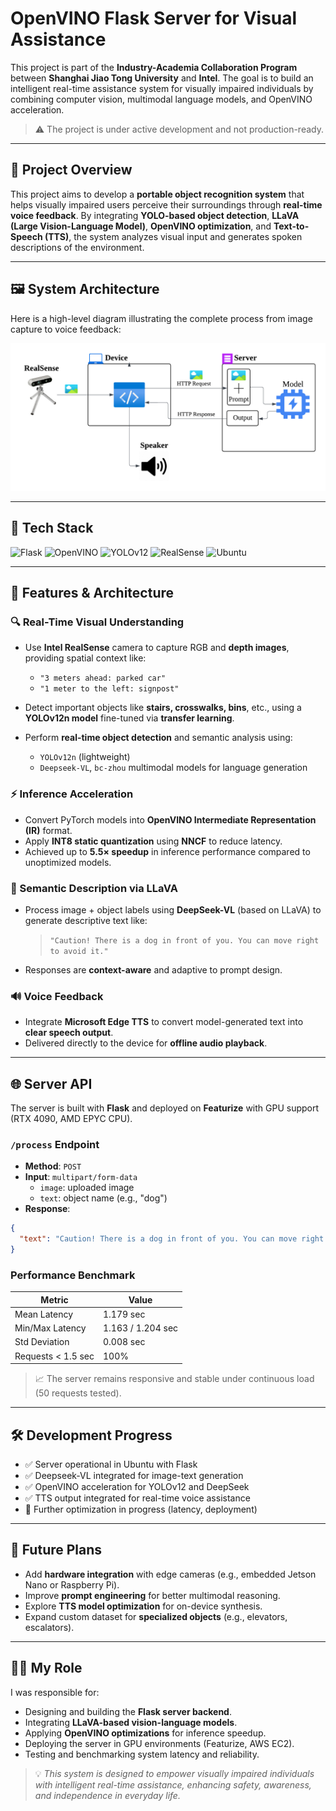# OpenVINO Flask Server for Visual Assistance

This project is part of the **Industry-Academia Collaboration Program** between **Shanghai Jiao Tong University** and **Intel**. The goal is to build an intelligent real-time assistance system for visually impaired individuals by combining computer vision, multimodal language models, and OpenVINO acceleration.

> ⚠️ The project is under active development and not production-ready.

---

## 📌 Project Overview

This project aims to develop a **portable object recognition system** that helps visually impaired users perceive their surroundings through **real-time voice feedback**. By integrating **YOLO-based object detection**, **LLaVA (Large Vision-Language Model)**, **OpenVINO optimization**, and **Text-to-Speech (TTS)**, the system analyzes visual input and generates spoken descriptions of the environment.

---

## 🖼️ System Architecture

Here is a high-level diagram illustrating the complete process from image capture to voice feedback:

![System Architecture](assets/system-architecture.png)

---

## 🧠 Tech Stack

![Flask](https://img.shields.io/badge/Flask-000000?style=for-the-badge&logo=flask&logoColor=white)
![OpenVINO](https://img.shields.io/badge/OpenVINO-FF6600?style=for-the-badge&logo=intel&logoColor=white)
![YOLOv12](https://img.shields.io/badge/YOLOv12-FF4444?style=for-the-badge)
![RealSense](https://img.shields.io/badge/Intel%20RealSense-0071C5?style=for-the-badge)
![Ubuntu](https://img.shields.io/badge/Ubuntu-E95420?style=for-the-badge&logo=ubuntu&logoColor=white)

---

## 🚀 Features & Architecture

### 🔍 Real-Time Visual Understanding

- Use **Intel RealSense** camera to capture RGB and **depth images**, providing spatial context like:

  - `"3 meters ahead: parked car"`
  - `"1 meter to the left: signpost"`

- Detect important objects like **stairs, crosswalks, bins**, etc., using a **YOLOv12n model** fine-tuned via **transfer learning**.

- Perform **real-time object detection** and semantic analysis using:
  - `YOLOv12n` (lightweight)
  - `Deepseek-VL`, `bc-zhou` multimodal models for language generation

### ⚡ Inference Acceleration

- Convert PyTorch models into **OpenVINO Intermediate Representation (IR)** format.
- Apply **INT8 static quantization** using **NNCF** to reduce latency.
- Achieved up to **5.5× speedup** in inference performance compared to unoptimized models.

### 🧠 Semantic Description via LLaVA

- Process image + object labels using **DeepSeek-VL** (based on LLaVA) to generate descriptive text like:

  > `"Caution! There is a dog in front of you. You can move right to avoid it."`

- Responses are **context-aware** and adaptive to prompt design.

### 🔊 Voice Feedback

- Integrate **Microsoft Edge TTS** to convert model-generated text into **clear speech output**.
- Delivered directly to the device for **offline audio playback**.

---

## 🌐 Server API

The server is built with **Flask** and deployed on **Featurize** with GPU support (RTX 4090, AMD EPYC CPU).

### `/process` Endpoint

- **Method**: `POST`
- **Input**: `multipart/form-data`
  - `image`: uploaded image
  - `text`: object name (e.g., "dog")
- **Response**:

```json
{
  "text": "Caution! There is a dog in front of you. You can move right to avoid it."
}
```

### Performance Benchmark

| Metric             | Value             |
| ------------------ | ----------------- |
| Mean Latency       | 1.179 sec         |
| Min/Max Latency    | 1.163 / 1.204 sec |
| Std Deviation      | 0.008 sec         |
| Requests < 1.5 sec | 100%              |

> 📈 The server remains responsive and stable under continuous load (50 requests tested).

---

## 🛠️ Development Progress

- ✅ Server operational in Ubuntu with Flask
- ✅ Deepseek-VL integrated for image-text generation
- ✅ OpenVINO acceleration for YOLOv12 and DeepSeek
- ✅ TTS output integrated for real-time voice assistance
- 🔄 Further optimization in progress (latency, deployment)

---

## 🔄 Future Plans

- Add **hardware integration** with edge cameras (e.g., embedded Jetson Nano or Raspberry Pi).
- Improve **prompt engineering** for better multimodal reasoning.
- Explore **TTS model optimization** for on-device synthesis.
- Expand custom dataset for **specialized objects** (e.g., elevators, escalators).

---

## 🧑‍💻 My Role

I was responsible for:

- Designing and building the **Flask server backend**.
- Integrating **LLaVA-based vision-language models**.
- Applying **OpenVINO optimizations** for inference speedup.
- Deploying the server in GPU environments (Featurize, AWS EC2).
- Testing and benchmarking system latency and reliability.

> 💡 _This system is designed to empower visually impaired individuals with intelligent real-time assistance, enhancing safety, awareness, and independence in everyday life._
